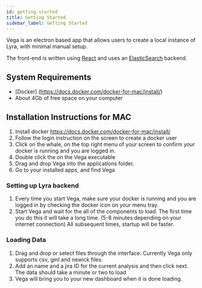 ```yaml
---
id: getting-started
title: Getting Started
sidebar_label: Getting Started
---
```


Vega is an electron based app that allows users to create a local instance of Lyra, with minimal manual setup.

The front-end is written using [React](https://reactjs.org/) and uses an [ElasticSearch](https://www.elastic.co/) backend.

## System Requirements

- [Docker] (https://docs.docker.com/docker-for-mac/install/)
- About 4Gb of free space on your computer

## Installation Instructions for MAC

1. Install docker https://docs.docker.com/docker-for-mac/install/
2. Follow the login instruction on the screen to create a docker user
3. Click on the whale, on the top right menu of your screen to confirm your docker is running and you are logged in.
4. Double click the on the Vega executable
5. Drag and drop Vega into the applications folder.
6. Go to your installed apps, and find Vega

### Setting up Lyra backend

1. Every time you start Vega, make sure your docker is running and you are logged in by checking the docker icon on your menu tray.
2. Start Vega and wait for the all of the components to load. The first time you do this it will take a long time. (5-8 minutes depending on your internet connection) All subsequent times, startup will be faster.

### Loading Data

1. Drag and drop or select files through the interface. Currently Vega only supports csv, gml and newick files.
2. Add an name and a jira ID for the current analysis and then click next. The data should take a minute or two to load
3. Vega will bring you to your new dashboard when it is done loading. 
